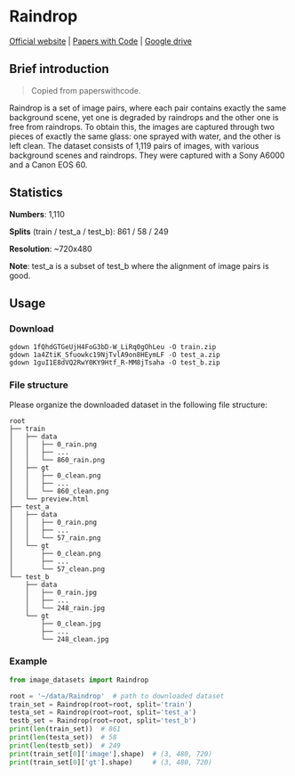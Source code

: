 # Raindrop

[Official website](https://github.com/rui1996/DeRaindrop) | [Papers with Code](https://paperswithcode.com/dataset/raindrop) | [Google drive](https://drive.google.com/open?id=1e7R76s6vwUJxILOcAsthgDLPSnOrQ49K)

## Brief introduction

> Copied from paperswithcode.

Raindrop is a set of image pairs, where each pair contains exactly the same background scene, yet one is degraded by raindrops and the other one is free from raindrops. To obtain this, the images are captured through two pieces of exactly the same glass: one sprayed with water, and the other is left clean. The dataset consists of 1,119 pairs of images, with various background scenes and raindrops. They were captured with a Sony A6000 and a Canon EOS 60.

## Statistics

**Numbers**: 1,110

**Splits** (train / test_a / test_b): 861 / 58 / 249

**Resolution**: ~720x480

**Note**: test_a is a subset of test_b where the alignment of image pairs is good.

## Usage

### Download

```shell
gdown 1fQhdGTGeUjH4FoG3bD-W_LiRq0gOhLeu -O train.zip
gdown 1a4ZtiK_Sfuowkc19NjTvlA9on8HEymLF -O test_a.zip
gdown 1guI1E8dVQ2RwY0KY9Htf_R-MM8jTsaha -O test_b.zip
```

### File structure

Please organize the downloaded dataset in the following file structure:

```text
root
├── train
│   ├── data
│   │   ├── 0_rain.png
│   │   ├── ...
│   │   └── 860_rain.png
│   ├── gt
│   │   ├── 0_clean.png
│   │   ├── ...
│   │   └── 860_clean.png
│   └── preview.html
├── test_a
│   ├── data
│   │   ├── 0_rain.png
│   │   ├── ...
│   │   └── 57_rain.png
│   └── gt
│       ├── 0_clean.png
│       ├── ...
│       └── 57_clean.png
└── test_b
    ├── data
    │   ├── 0_rain.jpg
    │   ├── ...
    │   └── 248_rain.jpg
    └── gt
        ├── 0_clean.jpg
        ├── ...
        └── 248_clean.jpg
```

### Example

```python
from image_datasets import Raindrop

root = '~/data/Raindrop'  # path to downloaded dataset
train_set = Raindrop(root=root, split='train')
testa_set = Raindrop(root=root, split='test_a')
testb_set = Raindrop(root=root, split='test_b')
print(len(train_set))  # 861
print(len(testa_set))  # 58
print(len(testb_set))  # 249
print(train_set[0]['image'].shape)  # (3, 480, 720)
print(train_set[0]['gt'].shape)     # (3, 480, 720)
```
